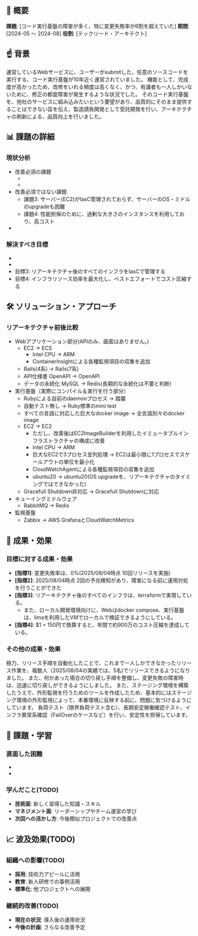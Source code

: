## 🎯 概要

**課題**: [コード実行基盤の障害が多く、特に変更失敗率が6割を超えていた]
**期間**: [2024-05 〜 2024-08]
**役割**: [テックリード・アーキテクト]

## ☝️ 背景

運営しているWebサービスに、ユーザーがsubmitした、任意のソースコードを実行する、コード実行基盤が10年近く運営されていました。
機能として、完成度が高かったため、改修をいれる頻度は高くなく、かつ、有識者も一人しかいないために、修正の都度障害が発生するような状況でした。
そのコード実行基盤を、他社のサービスに組み込みたいという要望があり、品質的にそのまま提供することはできない旨を伝え、製造請負開発として受託開発を行い、アーキテクチャの刷新による、品質向上を行いました。

## 📊 課題の詳細
### 現状分析
- 改善必須の課題
	- [課題1]:  変更失敗率が6割程度(年に3回程度変更が入るうち、2回程度は、大小障害が発生している)
	- [課題2]:  監視が弱く、直接的な障害検知ができておらず、該当サービスを利用しているサービスの監視によって障害を検知している
- 改善必須ではない課題
	- 課題3: サーバー(EC2)がIasC管理されておらず、サーバーのOS・ミドルのupgradeも困難
	- 課題4: 性能担保のために、過剰な大きさのインスタンスを利用しており、高コスト
- [影響範囲]: どの範囲に影響していたか

### 解決すべき目標
- [目標1]:  変更失敗率99%
- [目標2]:  異常発生時に直接的に障害が検知できるように監視を強化する
- 目標3: リアーキテクチャ後のすべてのインフラをIasCで管理する
- 目標4:  インフラリソース効率を最大化し、ベストエフォートでコスト圧縮する

## 🛠️ ソリューション・アプローチ
###  リアーキテクチャ前後比較

- Webアプリケーション部分(APIのみ、画面はありません。)
	- EC2 -> ECS
		- Intel CPU -> ARM
		- ContainerInsightによる各種監視項目の収集を追加
	- Rails(4系) -> Rails(7系)
	- API仕様書 OpenAPI -> OpenAPI
	- データの永続化 MySQL -> Redis(長期的な永続化は不要と判断)
- 実行基盤（実際にコンパイル＆実行を行う部分）
	- Rubyによる自前のdaemonプロセス -> 踏襲
	- 自動テスト無し -> Ruby標準のmini test
	- すべての言語に対応した巨大なdocker image -> 全言語別々のdocker image
	- EC2 -> EC2
		- ただし、改善後はEC2ImageBuilderを利用したイミュータブルインフラストラクチャの構成に改善
		- Intel CPU -> ARM
		- 巨大なEC2で3プロセス並列処理 -> EC2は最小限に1プロセスでスケールアウトの単位を最小化
		- CloudWatchAgentによる各種監視項目の収集を追加
		- ubuntu20 -> ubuntu20(OS upgradeを、リアーキテクチャのタイミングではできなかった)
	- Gracefull Shutdown非対応 -> Gracefull Shutdownに対応
- キューイングミドルウェア
	- RabbitMQ -> Redis
-  監視基盤
	-  Zabbix -> AWS GrafanaとCloudWatchMetrics

## 🎉 成果・効果

### 目標に対する成果・効果

- **[指標1]**: 変更失敗率は、0%(2025/08/04時点 10回リリースを実施)
- **[指標2]**:  2025/08/04時点  2回の予兆検知があり、障害になる前に運用対処を行うことができた
- **[指標3]**:  リアーキテクチャ後のすべてのインフラは、terraformで実現している。
	- また、ローカル開発環境向けに、Webはdocker compose、実行基盤は、limaを利用したVMでローカルで検証できるようにしている。
- **[指標4]**:  $1 = 150円で換算すると、年間で約900万のコスト圧縮を達成している。

### その他の成果・効果

極力、リリース手順を自動化したことで、これまで一人しかできなかったリリース作業を、複数人（2025/08/04の実績では、5名)でリリースできるようになりました。
また、何かあった場合の切り戻し手順を整備し、変更失敗の障害時は、迅速に切り戻しができるようにしました。
また、ステージング環境を構築したうえで、外形監視を行うためのツールを作成したため、基本的にはステージング環境の外形監視によって、本番環境に反映する前に、問題に気づけるようにしています。
負荷テスト（限界負荷テスト含む）、長期安定稼働確認テスト、インフラ異常系確認（FailOverのケースなど）を行い、安定性を担保しています。

## 🚧 課題・学習
### 直面した困難
- [困難1]:  性能が向上しすぎたため、当初想定していなかった範囲の検証を行うことになった
- [困難2]:  大幅なコスト圧縮見込みが信じてもらえなかったため、根拠を出すのに、追加の作り込みを行う必要性が生じた

### 学んだこと(TODO)
- **技術面**: 新しく習得した知識・スキル
- **マネジメント面**: リーダーシップやチーム運営の学び
- **次回への活かし方**: 今後類似プロジェクトでの改善点


## 📈 波及効果(TODO)
### 組織への影響(TODO)
- **採用**: 技術力アピールに活用
- **教育**: 新人研修での事例活用
- **標準化**: 他プロジェクトへの展開

### 継続的改善(TODO)
- **現在の状況**: 導入後の運用状況
- **今後の計画**: さらなる改善予定